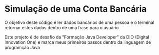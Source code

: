 # Simulação de uma Conta Bancária

O objetivo deste código é ler dados bancários de uma pessoa e o terminal retornar estes dados dentro de uma frase para o usuário

Este projeto é de desafio da "Formação Java Developer" da DIO (Digital Innovation One) e marca meus primeiros passos dentro da linguagem de programção Java
